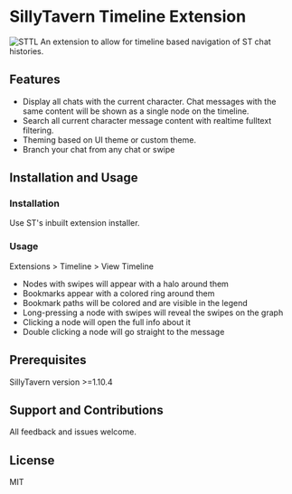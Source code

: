 # SillyTavern Timeline Extension
![STTL](https://github.com/city-unit/SillyTavern-Timelines/assets/140349364/7ef54816-b156-4002-af46-236635b6f0d6)
An extension to allow for timeline based navigation of ST chat histories.


## Features

- Display all chats with the current character. Chat messages with the same content will be shown as a single node on the timeline.
- Search all current character message content with realtime fulltext filtering. 
- Theming based on UI theme or custom theme.
- Branch your chat from any chat or swipe

## Installation and Usage

### Installation

Use ST's inbuilt extension installer.

### Usage

Extensions > Timeline > View Timeline

- Nodes with swipes will appear with a halo around them
- Bookmarks appear with a colored ring around them
- Bookmark paths will be colored and are visible in the legend
- Long-pressing a node with swipes will reveal the swipes on the graph
- Clicking a node will open the full info about it 
- Double clicking a node will go straight to the message

## Prerequisites

SillyTavern version  >=1.10.4

## Support and Contributions

All feedback and issues welcome.

## License

MIT
